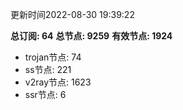 更新时间2022-08-30 19:39:22

**总订阅: 64**
**总节点: 9259**
**有效节点: 1924**
- trojan节点: 74
- ss节点: 221
- v2ray节点: 1623
- ssr节点: 6
